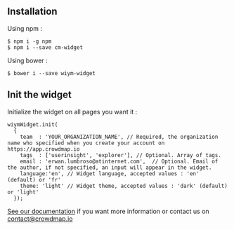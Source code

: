 ## Installation

Using npm :

```
$ npm i -g npm
$ npm i --save cm-widget
```

Using bower :

```
$ bower i --save wiym-widget
```

## Init the widget

Initialize the widget on all pages you want it :

```
wiymWidget.init(
  {
    team  : 'YOUR_ORGANIZATION_NAME', // Required, the organization name who specified when you create your account on https://app.crowdmap.io
    tags  : ['userinsight', 'explorer'], // Optional. Array of tags.
    email : 'erwan.lumbroso@atinternet.com',  // Optional. Email of the author, if not specified, an input will appear in the widget.
    language:'en', // Widget language, accepted values : 'en' (default) or 'fr'
    theme: 'light' // Widget theme, accepted values : 'dark' (default) or 'light'
  });
```

[See our documentation](https://crowdmapsupport.gitbook.io/knowledgebase/collect-feedback/widget "Crowdmap - Knowledge base") if you want more information or contact us on contact@crowdmap.io
